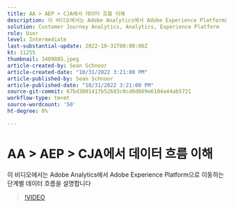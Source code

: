 ```yaml
---
title: AA > AEP > CJA에서 데이터 흐름 이해
description: 이 비디오에서는 Adobe Analytics에서 Adobe Experience Platform으로 이동하는 단계별 데이터 흐름을 설명합니다
solution: Customer Journey Analytics, Analytics, Experience Platform
role: User
level: Intermediate
last-substantial-update: 2022-10-31T00:00:00Z
kt: 11255
thumbnail: 3409885.jpeg
article-created-by: Sean Schnoor
article-created-date: "10/31/2022 3:21:00 PM"
article-published-by: Sean Schnoor
article-published-date: "10/31/2022 3:21:00 PM"
source-git-commit: 67bd3801417b52683c0cd0d669e6104a44ab5721
workflow-type: tm+mt
source-wordcount: '50'
ht-degree: 0%

---
```



# AA > AEP > CJA에서 데이터 흐름 이해

이 비디오에서는 Adobe Analytics에서 Adobe Experience Platform으로 이동하는 단계별 데이터 흐름을 설명합니다

>[!VIDEO](https://video.tv.adobe.com/v/3409885/?quality=12&learn=on)
